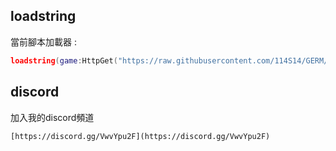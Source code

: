 ## loadstring
 當前腳本加載器 :
```lua
loadstring(game:HttpGet("https://raw.githubusercontent.com/114S14/GERM/refs/heads/main/main.lua"))()
```
## discord
 加入我的discord頻道
 ```
[https://discord.gg/VwvYpu2F](https://discord.gg/VwvYpu2F)
```
